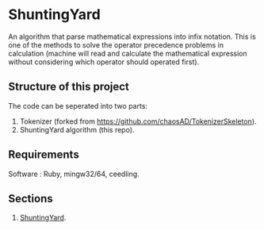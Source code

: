# ShuntingYard
An algorithm that parse mathematical expressions into infix notation. This is one of the methods to solve the operator precedence problems in calculation (machine will read and calculate the mathematical expression without considering which operator should operated first).

## Structure of this project
The code can be seperated into two parts:
1. Tokenizer (forked from https://github.com/chaosAD/TokenizerSkeleton).
2. ShuntingYard algorithm (this repo).

## Requirements
Software : Ruby, mingw32/64, ceedling.

## Sections
1. [ShuntingYard](https://github.com/jason9829/ShuntingYard/blob/master/src/Readme.md).
